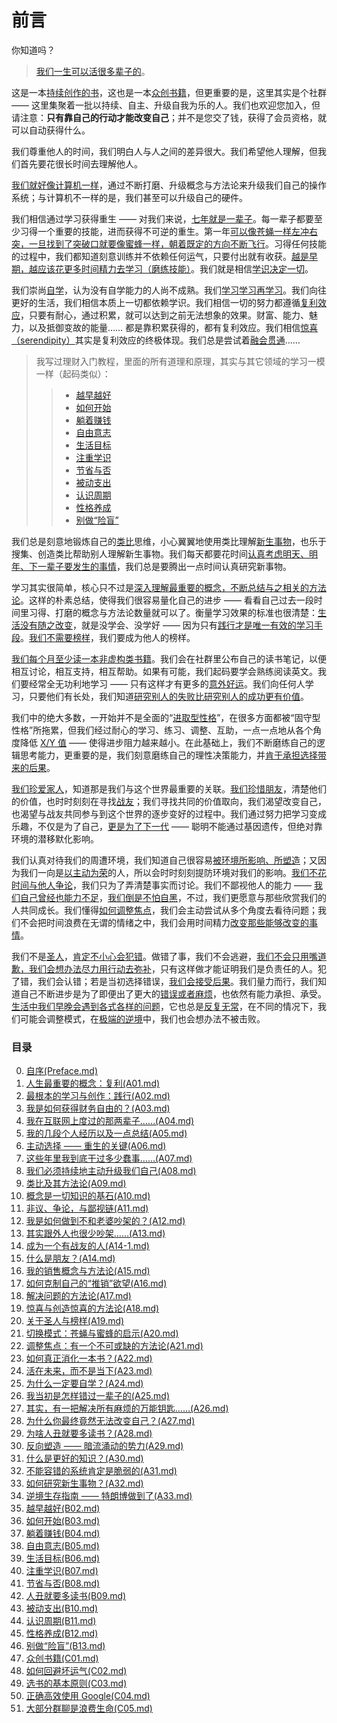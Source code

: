 # 前言
 
 你知道吗？
 
 > [我们一生可以活很多辈子的](images/heres-sth-wrong.jpg)。
 
 这是一本[持续创作的书](Preface.html)，这也是一本[众创书籍](C01.html)，但更重要的是，这里其实是个社群 —— 这里集聚着一批以持续、自主、升级自我为乐的人。我们也欢迎您加入，但请注意：**只有靠自己的行动才能改变自己**；并不是您交了钱，获得了会员资格，就可以自动获得什么。
 
 我们尊重他人的时间，我们明白人与人之间的差异很大。我们希望他人理解，但我们首先要花很长时间去理解他人。
 
 [我们就好像计算机一样](A08.html)，通过不断打磨、升级概念与方法论来升级我们自己的操作系统；与计算机不一样的是，我们甚至可以升级自己的硬件。
 
 我们相信通过学习获得重生 —— 对我们来说，[七年就是一辈子](Preface.html)。每一辈子都要至少习得一个重要的技能，进而获得不可逆的重生。第一年[可以像苍蝇一样左冲右突，一旦找到了突破口就要像蜜蜂一样，朝着既定的方向不断飞行](A20.html)。习得任何技能的过程中，我们都知道刻意训练并不依赖任何运气，只要付出就有收获。[越是早期，越应该花更多时间精力去学习（磨练技能）](C02.html)。我们就是相信[学识决定一切](B07.html)。
 
 我们崇尚[自学](A24.html)，认为没有自学能力的人尚不成熟。我们[学习学习再学习](Preface.html)。我们向往更好的生活，我们相信本质上一切都依赖学识。我们相信一切的努力都遵循[复利效应](A01.html)，只要有耐心，通过积累，就可以达到之前无法想象的效果。财富、能力、魅力，以及抵御变故的能量…… 都是靠积累获得的，都有复利效应。我们相信[惊喜（serendipity）](A18.html)其实是复利效应的终极体现。我们总是尝试着[融会贯通](A09.html)……
 
 > 我写过理财入门教程，里面的所有道理和原理，其实与其它领域的学习一模一样（起码类似）：
 >> * [越早越好](B02.md)
 >> * [如何开始](B03.md)
 >> * [躺着赚钱](B04.md)
 >> * [自由意志](B05.md)
 >> * [生活目标](B06.md)
 >> * [注重学识](B07.md)
 >> * [节省与否](B08.md)
 >> * [被动支出](B10.md)
 >> * [认识周期](B11.md)
 >> * [性格养成](B12.md)
 >> * [别做“险盲”](B13.md)
 
 我们总是刻意地锻炼自己的[类比](A09.html)思维，小心翼翼地使用类比理解[新生事物](A32.html)，也乐于搜集、创造类比帮助别人理解新生事物。我们每天都要花时间[认真考虑明天、明年、下一辈子要发生的事情](A23.html)，我们总是要腾出一点时间认真研究新事物。
 
 学习其实很简单，核心只不过是[深入理解最重要的概念，不断总结与之相关的方法论](A10.html)。这样的朴素总结，使得我们很容易量化自己的进步 —— 看看自己过去一段时间里习得、打磨的概念与方法论数量就可以了。衡量学习效果的标准也很清楚：[生活没有随之改变](A27.html)，就是没学会、没学好 —— 因为只有[践行才是唯一有效的学习手段](A02.html)。[我们不需要榜样](A19.html)，我们要成为他人的榜样。
 
 [我们每个月至少读一本非虚构类书籍](A22.html)。我们会在社群里公布自己的读书笔记，以便相互讨论，相互支持，相互帮助。如果有可能，我们起码要学会熟练阅读英文。我们要经常全无功利地学习 —— 只有这样才有更多的[意外好运](A18.html)。我们向任何人学习，只要他们有长处，我们知道[研究别人的失败比研究别人的成功更有价值](A26.html)。
 
 我们中的绝大多数，一开始并不是全面的“[进取型性格](A10.html)”，在很多方面都被“固守型性格”所拖累，但我们经过耐心的学习、练习、调整、互助，一点一点地从各个角度降低 [X/Y 值](A10.html) —— 使得进步阻力越来越小。在此基础上，我们不断磨练自己的逻辑思考能力，更重要的是，我们刻意磨练自己的理性决策能力，并[肯于承担选择带来的后果](A26.html)。
 
 [我们珍爱家人](A12.html)，知道那是我们与这个世界最重要的关联。[我们珍惜朋友](A14.html)，清楚他们的价值，也时时刻刻在寻找[战友](A14-1.html)；我们寻找共同的价值取向，我们渴望改变自己，也渴望与战友共同参与到这个世界的逐步变好的过程中。我们通过努力把学习变成乐趣，不仅是为了自己，[更是为了下一代](A28.html) —— 聪明不能通过基因遗传，但绝对靠环境的潜移默化影响。
 
 我们认真对待我们的周遭环境，我们知道自己很容易[被环境所影响、所塑造](A29.html)；又因为我们一向是[以主动为荣](A06.html)的人，所以会时时刻刻提防环境对我们的影响。[我们不花时间与他人争论](A11.html)，我们只为了弄清楚事实而讨论。我们不鄙视他人的能力 —— [我们自己曾经也能力不足](A25.html)，[我们倒是不怕自黑](A28.html)，不过，我们更愿意与那些欣赏我们的人共同成长。我们懂得[如何调整焦点](A21.html)，我们会主动尝试从多个角度去看待问题；我们不会把时间浪费在无谓的情绪之中，我们会用时间精力[改变那些能够改变的事情](A26.html)。
 
 我们不是[圣人](A19.html)，[肯定不小心会犯错](A19.html)。做错了事，我们不会逃避，[我们不会只用嘴道歉，我们会想办法尽力用行动去弥补](A14.html)，只有这样做才能证明我们是负责任的人。犯了错，我们会认错；若是当初选择错误，[我们会接受后果](A26.html)。我们量力而行，我们知道自己不断进步是为了即便出了更大的[错误或者麻烦](A31.html)，也依然有能力承担、承受。[生活中我们早晚会遇到各式各样的问题](A17.html)，它也总是[反复无常](A05.html)，在不同的情况下，我们可能会调整模式，在[极端的逆境](A33.html)中，我们也会想办法不被击败。
 
### 目录
 
0. [自序(Preface.md)](Preface.md)
1. [人生最重要的概念：复利(A01.md)](A01.md)
2. [最根本的学习与创作：践行(A02.md)](A02.md)
3. [我是如何获得财务自由的？(A03.md)](A03.md)
4. [我在互联网上度过的那两辈子……(A04.md)](A04.md)
5. [我的几段个人经历以及一点总结(A05.md)](A05.md)
6. [主动选择 —— 重生的关键(A06.md)](A06.md)
7. [这些年里我到底干过多少蠢事……(A07.md)](A07.md)
8. [我们必须持续地主动升级我们自己(A08.md)](A08.md)
9. [类比及其方法论(A09.md)](A09.md)
10. [概念是一切知识的基石(A10.md)](A10.md)
11. [非议、争论，与鄙视链(A11.md)](A11.md)
12. [我是如何做到不和老婆吵架的？(A12.md)](A12.md)
13. [其实跟外人也很少吵架……(A13.md)](A13.md)
14. [成为一个有战友的人(A14-1.md)](A14-1.md)
15. [什么是朋友？(A14.md)](A14.md)
16. [我的销售概念与方法论(A15.md)](A15.md)
17. [如何克制自己的“推销”欲望(A16.md)](A16.md)
18. [解决问题的方法论(A17.md)](A17.md)
19. [惊喜与创造惊喜的方法论(A18.md)](A18.md)
20. [关于圣人与榜样(A19.md)](A19.md)
21. [切换模式：苍蝇与蜜蜂的启示(A20.md)](A20.md)
22. [调整焦点：有一个不可或缺的方法论(A21.md)](A21.md)
23. [如何真正消化一本书？(A22.md)](A22.md)
24. [活在未来，而不是当下(A23.md)](A23.md)
25. [为什么一定要自学？(A24.md)](A24.md)
26. [我当初是怎样错过一辈子的(A25.md)](A25.md)
27. [其实，有一把解决所有麻烦的万能钥匙……(A26.md)](A26.md)
28. [为什么你最终竟然无法改变自己？(A27.md)](A27.md)
29. [为啥人丑就要多读书？(A28.md)](A28.md)
30. [反向塑造 —— 暗流涌动的势力(A29.md)](A29.md)
31. [什么是更好的知识？(A30.md)](A30.md)
32. [不能容错的系统肯定是脆弱的(A31.md)](A31.md)
33. [如何研究新生事物？(A32.md)](A32.md)
34. [逆境生存指南 —— 特朗博做到了(A33.md)](A33.md)
35. [越早越好(B02.md)](B02.md)
36. [如何开始(B03.md)](B03.md)
37. [躺着赚钱(B04.md)](B04.md)
38. [自由意志(B05.md)](B05.md)
39. [生活目标(B06.md)](B06.md)
40. [注重学识(B07.md)](B07.md)
41. [节省与否(B08.md)](B08.md)
42. [人丑就要多读书(B09.md)](B09.md)
43. [被动支出(B10.md)](B10.md)
44. [认识周期(B11.md)](B11.md)
45. [性格养成(B12.md)](B12.md)
46. [别做“险盲”(B13.md)](B13.md)
47. [众创书籍(C01.md)](C01.md)
48. [如何回避坏运气(C02.md)](C02.md)
49. [选书的基本原则(C03.md)](C03.md)
50. [正确高效使用 Google(C04.md)](C04.md)
51. [大部分群聊是浪费生命(C05.md)](C05.md)